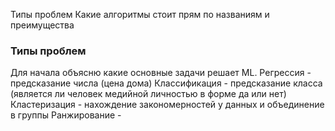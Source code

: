 Типы проблем
	Какие алгоритмы стоит прям по названиям и преимущества

### Типы проблем

Для начала объясню какие основные задачи решает ML.
Регрессия - предсказание числа (цена дома)
Классификация - предсказание класса (является ли человек медийной личностью в форме да или нет)
Кластеризация - нахождение закономерностей у данных и объединение в группы
Ранжирование - 











